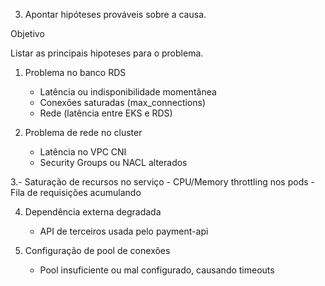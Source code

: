 3. Apontar hipóteses prováveis sobre a causa.

Objetivo

Listar as principais hipoteses para o problema.


1. Problema no banco RDS 
    - Latência ou indisponibilidade momentânea
    - Conexões saturadas (max_connections)
    - Rede (latência entre EKS e RDS)

2. Problema de rede no cluster
    - Latência no VPC CNI
    - Security Groups ou NACL alterados

3.- Saturação de recursos no serviço
    - CPU/Memory throttling nos pods
    - Fila de requisições acumulando

4. Dependência externa degradada
    - API de terceiros usada pelo payment-api

5. Configuração de pool de conexões
    - Pool insuficiente ou mal configurado, causando timeouts
